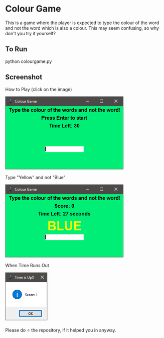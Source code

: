 # Colour Game
This is a game where the player is expected to type the colour of the word and not the word which is also a colour.
This may seem confusing, so why don't you try it yourself?

## To Run
python colourgame.py

## Screenshot
How to Play (click on the image)

[![Click here to view](output/output.PNG)](output/output_video.mp4)

Type "Yellow" and not "Blue"

![](output/output_pressEnter.PNG)

When Time Runs Out

![](output/output_TimeUp.PNG)

#### 
Please do ⭐ the repository, if it helped you in anyway.
